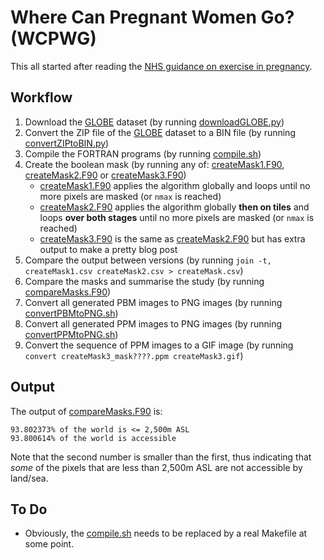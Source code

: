 # Where Can Pregnant Women Go? (WCPWG)

This all started after reading the [NHS guidance on exercise in pregnancy](https://www.nhs.uk/conditions/pregnancy-and-baby/pregnancy-exercise/).

## Workflow

1. Download the [GLOBE](https://www.ngdc.noaa.gov/mgg/topo/globe.html) dataset (by running [downloadGLOBE.py](downloadGLOBE.py))
2. Convert the ZIP file of the [GLOBE](https://www.ngdc.noaa.gov/mgg/topo/globe.html) dataset to a BIN file (by running [convertZIPtoBIN.py](convertZIPtoBIN.py))
3. Compile the FORTRAN programs (by running [compile.sh](compile.sh))
4. Create the boolean mask (by running any of: [createMask1.F90](createMask1.F90), [createMask2.F90](createMask2.F90) or [createMask3.F90](createMask3.F90))
    * [createMask1.F90](createMask1.F90) applies the algorithm globally and loops until no more pixels are masked (or `nmax` is reached)
    * [createMask2.F90](createMask2.F90) applies the algorithm globally **then on tiles** and loops **over both stages** until no more pixels are masked (or `nmax` is reached)
    * [createMask3.F90](createMask3.F90) is the same as [createMask2.F90](createMask2.F90) but has extra output to make a pretty blog post
5. Compare the output between versions (by running `join -t, createMask1.csv createMask2.csv > createMask.csv`)
6. Compare the masks and summarise the study (by running [compareMasks.F90](compareMasks.F90))
7. Convert all generated PBM images to PNG images (by running [convertPBMtoPNG.sh](convertPBMtoPNG.sh))
8. Convert all generated PPM images to PNG images (by running [convertPPMtoPNG.sh](convertPPMtoPNG.sh))
9. Convert the sequence of PPM images to a GIF image (by running `convert createMask3_mask????.ppm createMask3.gif`)

## Output

The output of [compareMasks.F90](compareMasks.F90) is:

```
93.802373% of the world is <= 2,500m ASL
93.800614% of the world is accessible
```

Note that the second number is smaller than the first, thus indicating that *some* of the pixels that are less than 2,500m ASL are not accessible by land/sea.

## To Do

* Obviously, the [compile.sh](compile.sh) needs to be replaced by a real Makefile at some point.
